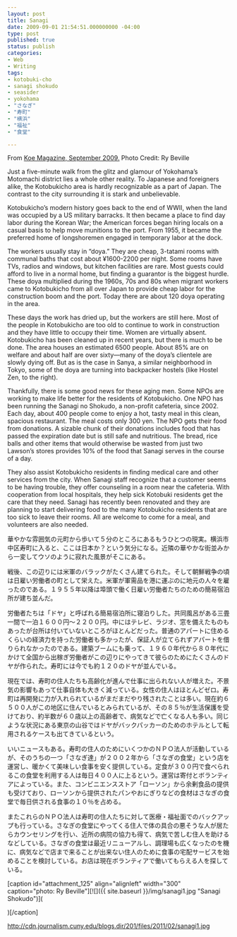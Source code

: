 ```yaml
---
layout: post
title: Sanagi
date: 2009-09-01 21:54:51.000000000 -04:00
type: post
published: true
status: publish
categories:
- Web
- Writing
tags:
- kotobuki-cho
- sanagi shokudo
- seasider
- yokohama
- "さなぎ"
- "寿町"
- "横浜"
- "福祉"
- "食堂"

---
```

From [Koe Magazine, September 2009.](http://www.koemagazine.com/2009/09/sanagi-cafeteria/ "Koe Magazine") Photo Credit: Ry Beville 

Just a five-minute walk from the glitz and glamour of Yokohama’s Motomachi district lies a whole other reality. To Japanese and foreigners alike, the Kotobukicho area is hardly recognizable as a part of Japan. The contrast to the city surrounding it is stark and unbelievable.

Kotobukicho’s modern history goes back to the end of WWII, when the land was occupied by a US military barracks. It then became a place to find day labor during the Korean War; the American forces began hiring locals on a casual basis to help move munitions to the port. From 1955, it became the preferred home of longshoremen engaged in temporary labor at the dock.

The workers usually stay in “doya.” They are cheap, 3-tatami rooms with communal baths that cost about ¥1600-2200 per night. Some rooms have TVs, radios and windows, but kitchen facilities are rare. Most guests could afford to live in a normal home, but finding a guarantor is the biggest hurdle. These doya multiplied during the 1960s, 70s and 80s when migrant workers came to Kotobukicho from all over Japan to provide cheap labor for the construction boom and the port. Today there are about 120 doya operating in the area.

These days the work has dried up, but the workers are still here. Most of the people in Kotobukicho are too old to continue to work in construction and they have little to occupy their time. Women are virtually absent. Kotobukicho has been cleaned up in recent years, but there is much to be done. The area houses an estimated 6500 people. About 85% are on welfare and about half are over sixty—many of the doya’s clientele are slowly dying off. But as is the case in Sanya, a similar neighborhood in Tokyo, some of the doya are turning into backpacker hostels (like Hostel Zen, to the right).

Thankfully, there is some good news for these aging men. Some NPOs are working to make life better for the residents of Kotobukicho. One NPO has been running the Sanagi no Shokudo, a non-profit cafeteria, since 2002\. Each day, about 400 people come to enjoy a hot, tasty meal in this clean, spacious restaurant. The meal costs only 300 yen. The NPO gets their food from donations. A sizable chunk of their donations includes food that has passed the expiration date but is still safe and nutritious. The bread, rice balls and other items that would otherwise be wasted from just two Lawson’s stores provides 10% of the food that Sanagi serves in the course of a day.

They also assist Kotobukicho residents in finding medical care and other services from the city. When Sanagi staff recognize that a customer seems to be having trouble, they offer counseling in a room near the cafeteria. With cooperation from local hospitals, they help sick Kotobuki residents get the care that they need. Sanagi has recently been renovated and they are planning to start delivering food to the many Kotobukicho residents that are too sick to leave their rooms. All are welcome to come for a meal, and volunteers are also needed. 



華やかな雰囲気の元町から歩いて５分のところにあるもうひとつの現実。横浜市中区寿町に入ると、ここは日本か？という気分になる。近隣の華やかな街並みから一変してウソのように寂れた風景がそこにある。 

戦後、この辺りには米軍のバラックがたくさん建てられた。そして朝鮮戦争の頃は日雇い労働者の町として栄えた。米軍が軍需品を港に運ぶのに地元の人々を雇ったのである。１９５５年以降は埠頭で働く日雇い労働者たちのための簡易宿泊所が建ち並んだ。

労働者たちは「ドヤ」と呼ばれる簡易宿泊所に寝泊りした。共同風呂がある三畳一間で一泊１６００円～２２００円。中にはテレビ、ラジオ、窓を備えたものもあったが台所は付いていないところがほとんどだった。普通のアパートに住めるくらいの経済力を持った労働者も多かったが、保証人が立てられずアパートを借りられなかったのである。建築ブームにも乗って、１９６０年代から８０年代にかけて全国から出稼ぎ労働者がこの辺りにやってきて彼らのためにたくさんのドヤが作られた。寿町には今でも約１２０のドヤが並んでいる。

現在では、寿町の住人たちも高齢化が進んで仕事に出られない人が増えた。不景気の影響もあって仕事自体も大きく減っている。女性の住人はほとんどゼロ。寿町は再開発に力が入れられているがまだまだやり残されたことは多い。現在約６５００人がこの地区に住んでいるとみられているが、その８５％が生活保護を受けており、約半数が６０歳以上の高齢者で、病気などで亡くなる人も多い。同じような状況にある東京の山谷ではドヤがバックパッカーのためのホテルとして転用されるケースも出てきているという。

いいニュースもある。寿町の住人のためにいくつかのＮＰＯ法人が活動しているが、そのうちの一つ「さなぎ達」が２００２年から「さなぎの食堂」という店を運営し、暖かくて美味しい食事を安く提供している。定食が３００円で食べられるこの食堂を利用する人は毎日４００人に上るという。運営は寄付とボランティアによっている。また、コンビニエンスストア「ローソン」から余剰食品の提供も受けており、ローソンから提供されたパンやおにぎりなどの食材はさなぎの食堂で毎日供される食事の１０％を占める。

またこれらのＮＰＯ法人は寿町の住人たちに対して医療・福祉面でのバックアップも行っている。さなぎの食堂にやってくる住人で体の具合の悪そうな人が居たらカウンセリングを行い、近所の病院の協力も得て、病気で苦しむ住人を助けるなどしている。さなぎの食堂は最近リニューアルし、調理場も広くなったのを機に、病気などで店まで来ることが出来ない住人のために食事の宅配サービスを始めることを検討している。お店は現在ボランティアで働いてもらえる人を探している。

[caption id="attachment_125" align="alignleft" width="300" caption="photo: Ry Beville"][![]({{ site.baseurl }}/img/sanagi1.jpg "Sanagi Shokudo")](


)[/caption]

http://cdn.journalism.cuny.edu/blogs.dir/201/files/2011/02/sanagi1.jpg

